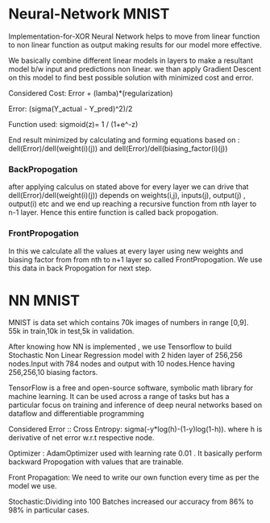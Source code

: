# Neural-Network MNIST
Implementation-for-XOR
Neural Network helps to move from linear function to non linear function as output making results for our model more effective.

We basically combine different linear models in layers to make a resultant model b/w input and predictions non linear.
we than apply Gradient Descent on this model to find best possible solution with minimized cost and error.

Considered Cost: Error + (lamba)*(regularization)                                                                                                                                  

Error: (sigma(Y_actual - Y_pred)^2)/2

Function used: sigmoid(z)= 1 / (1+e^-z)


End result minimized by calculating and forming equations based on : dell(Error)/dell(weight(i)(j))  and  dell(Error)/dell(biasing_factor(i)(j))

### BackPropogation
after applying calculus on stated above for every layer we can drive that  dell(Error)/dell(weight(i)(j)) depends on weights(i,j), inputs(j), output(j) , output(i) etc and we end up reaching a recursive function from nth layer to n-1 layer. Hence this entire function is called back propogation. 

### FrontPropogation
In this we calculate all the values at every layer using new weights and biasing factor from from nth to n+1 layer so called FrontPropogation. We use this data in back Propogation for next step.


# NN MNIST
MNIST is data set which contains 70k images of numbers in range [0,9]. 55k in train,10k in test,5k in validation.

After knowing how NN is implemented , we use Tensorflow to build Stochastic Non Linear Regression model with 2 hiden layer of 256,256 nodes.Input with 784 nodes and output with 10 nodes.Hence having 256,256,10 biasing factors.

TensorFlow is a free and open-source software, symbolic math library for machine learning. It can be used across a range of tasks but has a particular focus on training and inference of deep neural networks based on dataflow and differentiable programming

Considered Error :: Cross Entropy: sigma(-y*log(h)-(1-y)log(1-h)).             where h is derivative of net error w.r.t respective node.

Optimizer : AdamOptimizer used with learning rate 0.01 . It basically perform backward Propogation with values that are trainable.

Front Propagation: We need to write our own function every time as per the model we use.

Stochastic:Dividing into 100 Batches increased our accuracy from 86% to 98% in particular cases.
